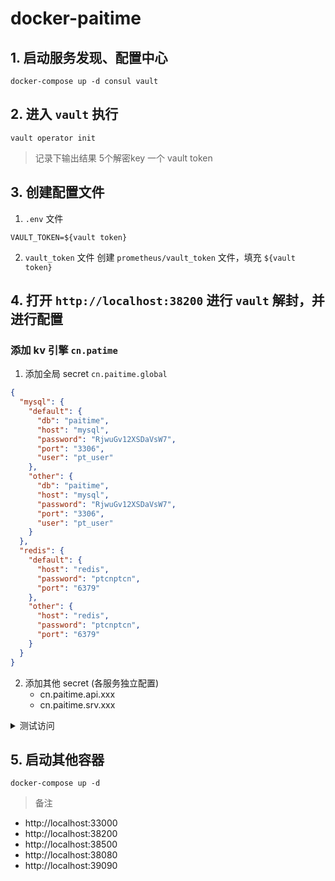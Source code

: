 # docker-paitime

## 1. 启动服务发现、配置中心

```
docker-compose up -d consul vault
```

## 2. 进入 `vault` 执行

```
vault operator init
```

> 记录下输出结果 5个解密key 一个 vault token

## 3. 创建配置文件

1. `.env` 文件
```
VAULT_TOKEN=${vault token}
```
2. `vault_token` 文件
创建 `prometheus/vault_token` 文件，填充 `${vault token}`

## 4. 打开 `http://localhost:38200` 进行 `vault` 解封，并进行配置

### 添加 kv 引擎 `cn.patime`

1. 添加全局 secret `cn.paitime.global`
```json
{
  "mysql": {
    "default": {
      "db": "paitime",
      "host": "mysql",
      "password": "RjwuGv12XSDaVsW7",
      "port": "3306",
      "user": "pt_user"
    },
    "other": {
      "db": "paitime",
      "host": "mysql",
      "password": "RjwuGv12XSDaVsW7",
      "port": "3306",
      "user": "pt_user"
    }
  },
  "redis": {
    "default": {
      "host": "redis",
      "password": "ptcnptcn",
      "port": "6379"
    },
    "other": {
      "host": "redis",
      "password": "ptcnptcn",
      "port": "6379"
    }
  }
}
```
2. 添加其他 secret (各服务独立配置)
    - cn.paitime.api.xxx
    - cn.paitime.srv.xxx

<details>
<summary>测试访问</summary>

```go
package main

import (
	"fmt"
	"net/http"
	"io/ioutil"
)

func main() {

	url := "http://localhost:38200/v1/cn.paitime/data/cn.paitime.global"

	req, _ := http.NewRequest("GET", url, nil)

	req.Header.Add("Authorization", "Bearer xxxxxxxxxxxxxxxxx")
	req.Header.Add("User-Agent", "PostmanRuntime/7.20.1")
	req.Header.Add("Accept", "*/*")
	req.Header.Add("Cache-Control", "no-cache")
	req.Header.Add("Postman-Token", "38f082a3-bc47-4f03-bf13-f902604c3239,b424d541-a359-4539-b1d1-fd0e16f45449")
	req.Header.Add("Host", "localhost:38200")
	req.Header.Add("Accept-Encoding", "gzip, deflate")
	req.Header.Add("Connection", "keep-alive")
	req.Header.Add("cache-control", "no-cache")

	res, _ := http.DefaultClient.Do(req)

	defer res.Body.Close()
	body, _ := ioutil.ReadAll(res.Body)

	fmt.Println(res)
	fmt.Println(string(body))

}
```
</details>

## 5. 启动其他容器

```
docker-compose up -d
```

> 备注

- http://localhost:33000
- http://localhost:38200
- http://localhost:38500
- http://localhost:38080
- http://localhost:39090